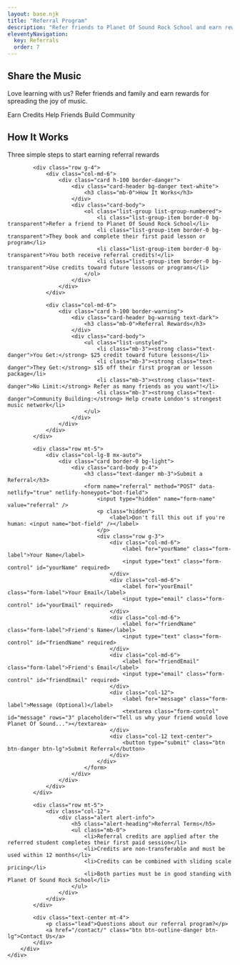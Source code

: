 ```yaml
---
layout: base.njk
title: "Referral Program"
description: "Refer friends to Planet Of Sound Rock School and earn rewards for building our music community"
eleventyNavigation:
  key: Referrals
  order: 7
---
```


<!-- Referrals Hero Section -->
<section class="hero-section bg-gradient text-white py-5">
    <div class="container py-5">
        <div class="row align-items-center min-vh-50">
            <div class="col-lg-8 mx-auto text-center">
                <h1 class="display-4 fw-bold mb-4">Share the Music</h1>
                <p class="lead mb-4">Love learning with us? Refer friends and family and earn rewards for spreading the joy of music.</p>
                <div class="hero-badges">
                    <span class="badge bg-warning text-dark me-2 px-3 py-2 fs-6">Earn Credits</span>
                    <span class="badge bg-light text-dark me-2 px-3 py-2 fs-6">Help Friends</span>
                    <span class="badge bg-warning text-dark px-3 py-2 fs-6">Build Community</span>
                </div>
            </div>
        </div>
    </div>
</section>

<section class="py-5 bg-light">
    <div class="container">
        <div class="row">
            <div class="col-lg-8 mx-auto text-center mb-5">
                <h2 class="display-6 text-dark mb-3">How It Works</h2>
                <p class="lead text-muted">Three simple steps to start earning referral rewards</p>
            </div>
        </div>
            
            <div class="row g-4">
                <div class="col-md-6">
                    <div class="card h-100 border-danger">
                        <div class="card-header bg-danger text-white">
                            <h3 class="mb-0">How It Works</h3>
                        </div>
                        <div class="card-body">
                            <ol class="list-group list-group-numbered">
                                <li class="list-group-item border-0 bg-transparent">Refer a friend to Planet Of Sound Rock School</li>
                                <li class="list-group-item border-0 bg-transparent">They book and complete their first paid lesson or program</li>
                                <li class="list-group-item border-0 bg-transparent">You both receive referral credits!</li>
                                <li class="list-group-item border-0 bg-transparent">Use credits toward future lessons or programs</li>
                            </ol>
                        </div>
                    </div>
                </div>
                
                <div class="col-md-6">
                    <div class="card h-100 border-warning">
                        <div class="card-header bg-warning text-dark">
                            <h3 class="mb-0">Referral Rewards</h3>
                        </div>
                        <div class="card-body">
                            <ul class="list-unstyled">
                                <li class="mb-3"><strong class="text-danger">You Get:</strong> $25 credit toward future lessons</li>
                                <li class="mb-3"><strong class="text-danger">They Get:</strong> $15 off their first program or lesson package</li>
                                <li class="mb-3"><strong class="text-danger">No Limit:</strong> Refer as many friends as you want!</li>
                                <li class="mb-3"><strong class="text-danger">Community Building:</strong> Help create London's strongest music network</li>
                            </ul>
                        </div>
                    </div>
                </div>
            </div>
            
            <div class="row mt-5">
                <div class="col-lg-8 mx-auto">
                    <div class="card border-0 bg-light">
                        <div class="card-body p-4">
                            <h3 class="text-danger mb-3">Submit a Referral</h3>
                            <form name="referral" method="POST" data-netlify="true" netlify-honeypot="bot-field">
                                <input type="hidden" name="form-name" value="referral" />
                                <p class="hidden">
                                    <label>Don't fill this out if you're human: <input name="bot-field" /></label>
                                </p>
                                <div class="row g-3">
                                    <div class="col-md-6">
                                        <label for="yourName" class="form-label">Your Name</label>
                                        <input type="text" class="form-control" id="yourName" required>
                                    </div>
                                    <div class="col-md-6">
                                        <label for="yourEmail" class="form-label">Your Email</label>
                                        <input type="email" class="form-control" id="yourEmail" required>
                                    </div>
                                    <div class="col-md-6">
                                        <label for="friendName" class="form-label">Friend's Name</label>
                                        <input type="text" class="form-control" id="friendName" required>
                                    </div>
                                    <div class="col-md-6">
                                        <label for="friendEmail" class="form-label">Friend's Email</label>
                                        <input type="email" class="form-control" id="friendEmail" required>
                                    </div>
                                    <div class="col-12">
                                        <label for="message" class="form-label">Message (Optional)</label>
                                        <textarea class="form-control" id="message" rows="3" placeholder="Tell us why your friend would love Planet Of Sound..."></textarea>
                                    </div>
                                    <div class="col-12 text-center">
                                        <button type="submit" class="btn btn-danger btn-lg">Submit Referral</button>
                                    </div>
                                </div>
                            </form>
                        </div>
                    </div>
                </div>
            </div>
            
            <div class="row mt-5">
                <div class="col-12">
                    <div class="alert alert-info">
                        <h5 class="alert-heading">Referral Terms</h5>
                        <ul class="mb-0">
                            <li>Referral credits are applied after the referred student completes their first paid session</li>
                            <li>Credits are non-transferable and must be used within 12 months</li>
                            <li>Credits can be combined with sliding scale pricing</li>
                            <li>Both parties must be in good standing with Planet Of Sound Rock School</li>
                        </ul>
                    </div>
                </div>
            </div>
            
            <div class="text-center mt-4">
                <p class="lead">Questions about our referral program?</p>
                <a href="/contact/" class="btn btn-outline-danger btn-lg">Contact Us</a>
            </div>
        </div>
    </div>
</div>

